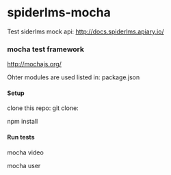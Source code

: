 # spiderlms-mocha

Test siderlms mock api:
<http://docs.spiderlms.apiary.io/>

### mocha test framework
<http://mochajs.org/>

Ohter modules are used listed in: package.json

#### Setup
clone this repo: git clone:

npm install

#### Run tests
mocha video

mocha user




